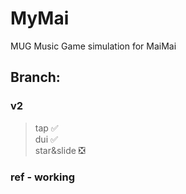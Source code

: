 # MyMai
MUG Music Game simulation for MaiMai

## Branch:
### v2
> tap ✅\
> dui ✅\
> star&slide ❎

### ref - working